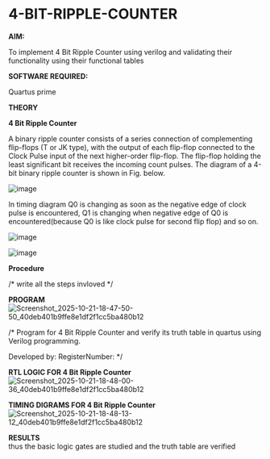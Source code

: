 # 4-BIT-RIPPLE-COUNTER

**AIM:**

To implement  4 Bit Ripple Counter using verilog and validating their functionality using their functional tables

**SOFTWARE REQUIRED:**

Quartus prime

**THEORY**

**4 Bit Ripple Counter**

A binary ripple counter consists of a series connection of complementing flip-flops (T or JK type), with the output of each flip-flop connected to the Clock Pulse input of the next higher-order flip-flop. The flip-flop holding the least significant bit receives the incoming count pulses. The diagram of a 4-bit binary ripple counter is shown in Fig. below.

![image](https://github.com/naavaneetha/4-BIT-RIPPLE-COUNTER/assets/154305477/cb4b74d4-31ab-4359-95d0-d22e67daba13)

In timing diagram Q0 is changing as soon as the negative edge of clock pulse is encountered, Q1 is changing when negative edge of Q0 is encountered(because Q0 is like clock pulse for second flip flop) and so on.

![image](https://github.com/naavaneetha/4-BIT-RIPPLE-COUNTER/assets/154305477/a573a7d6-014e-4e54-93e6-e2ac9530960b)

![image](https://github.com/naavaneetha/4-BIT-RIPPLE-COUNTER/assets/154305477/85e1958a-2fc1-49bb-9a9f-d58ccbf3663c)

**Procedure**

/* write all the steps invloved */

**PROGRAM**
![Screenshot_2025-10-21-18-47-50-50_40deb401b9ffe8e1df2f1cc5ba480b12](https://github.com/user-attachments/assets/bcab2d15-a4a3-4d05-bb39-c4341f42b28d)

/* Program for 4 Bit Ripple Counter and verify its truth table in quartus using Verilog programming.

 Developed by: RegisterNumber:
*/

**RTL LOGIC FOR 4 Bit Ripple Counter**
![Screenshot_2025-10-21-18-48-00-36_40deb401b9ffe8e1df2f1cc5ba480b12](https://github.com/user-attachments/assets/f909dc5e-c080-41e6-a04a-8312040d958d)

**TIMING DIGRAMS FOR 4 Bit Ripple Counter**
![Screenshot_2025-10-21-18-48-13-12_40deb401b9ffe8e1df2f1cc5ba480b12](https://github.com/user-attachments/assets/89ba6379-bba3-4b59-b099-ac5247bbb0b8)

**RESULTS**
<br>
thus the basic logic gates are studied and the truth table are verified

